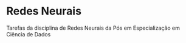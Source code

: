 # Redes Neurais
Tarefas da disciplina de Redes Neurais da Pós em Especialização em Ciência de Dados 
